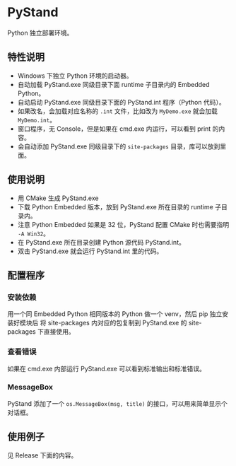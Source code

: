 # PyStand

Python 独立部署环境。

## 特性说明

- Windows 下独立 Python 环境的启动器。
- 自动加载 PyStand.exe 同级目录下面 runtime 子目录内的 Embedded Python。
- 自动启动 PyStand.exe 同级目录下面的 PyStand.int 程序（Python 代码）。
- 如果改名，会加载对应名称的 `.int` 文件，比如改为 `MyDemo.exe` 就会加载 `MyDemo.int`。
- 窗口程序，无 Console，但是如果在 cmd.exe 内运行，可以看到 print 的内容。
- 会自动添加 PyStand.exe 同级目录下的 `site-packages` 目录，库可以放到里面。

## 使用说明

- 用 CMake 生成 PyStand.exe
- 下载 Python Embedded 版本，放到 PyStand.exe 所在目录的 runtime 子目录内。
- 注意 Python Embedded 如果是 32 位，PyStand 配置 CMake 时也需要指明 `-A Win32`。
- 在 PyStand.exe 所在目录创建 Python 源代码 PyStand.int。
- 双击 PyStand.exe 就会运行 PyStand.int 里的代码。

## 配置程序

### 安装依赖

用一个同 Embedded Python 相同版本的 Python 做一个 venv，然后 pip 独立安装好模块后
将 site-packages 内对应的包复制到 PyStand.exe 的 site-packages 下直接使用。

### 查看错误

如果在 cmd.exe 内部运行 PyStand.exe 可以看到标准输出和标准错误。

### MessageBox

PyStand 添加了一个 `os.MessageBox(msg, title)` 的接口，可以用来简单显示个对话框。

## 使用例子

见 Release 下面的内容。


